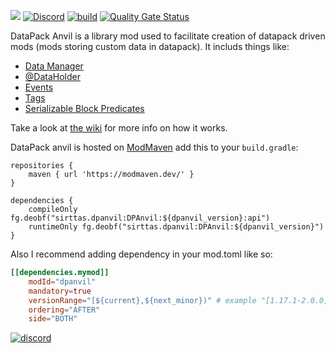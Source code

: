 [![](http://cf.way2muchnoise.eu/432817.svg)](https://www.curseforge.com/minecraft/mc-mods/datapack-anvil)
[![Discord](https://img.shields.io/discord/726853121816526878.svg?label=&logo=discord&logoColor=ffffff&color=7389D8&labelColor=6A7EC2)](https://discord.gg/BFfAmJP)
[![build](https://github.com/Sirttas/DataPack-Anvil/actions/workflows/build.yml/badge.svg)](https://github.com/Sirttas/DataPack-Anvil/actions)
[![Quality Gate Status](https://sonarcloud.io/api/project_badges/measure?project=Sirttas_DataPack-Anvil&metric=alert_status)](https://sonarcloud.io/dashboard?id=Sirttas_DataPack-Anvil)

DataPack Anvil is a library mod used to facilitate creation of datapack driven mods (mods storing custom data in datapack). It includs things like:

* [Data Manager](https://github.com/Sirttas/DataPack-Anvil/wiki/Data-Managers)
* [@DataHolder](https://github.com/Sirttas/DataPack-Anvil/wiki/Data-Managers#dataholder)
* [Events](https://github.com/Sirttas/DataPack-Anvil/wiki/Data-Managers#events)
* [Tags](https://github.com/Sirttas/DataPack-Anvil/wiki/Tags)
* [Serializable Block Predicates](https://github.com/Sirttas/DataPack-Anvil/wiki/Block-Predicates)

Take a look at [the wiki](https://github.com/Sirttas/DataPack-Anvil/wiki) for more info on how it works.

DataPack anvil is hosted on [ModMaven](https://modmaven.dev/) add this to your `build.gradle`:
```grouvy
repositories {
    maven { url 'https://modmaven.dev/' }
}

dependencies {
    compileOnly fg.deobf("sirttas.dpanvil:DPAnvil:${dpanvil_version}:api")
    runtimeOnly fg.deobf("sirttas.dpanvil:DPAnvil:${dpanvil_version}")
}
```

Also I recommend adding dependency in your mod.toml like so: 
```toml
[[dependencies.mymod]]
    modId="dpanvil"
    mandatory=true
    versionRange="[${current},${next_minor})" # example "[1.17.1-2.0.0,1.17.1-2.1.0)"
    ordering="AFTER"
    side="BOTH"
```

[![discord](https://i.imgur.com/mANW7ms.png "discord")](https://discord.gg/BFfAmJP "")
